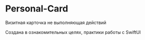 # Personal-Card
Визитная карточка не выполняющая действий

Создана в ознакомительных целях, практики работы с SwiftUI
